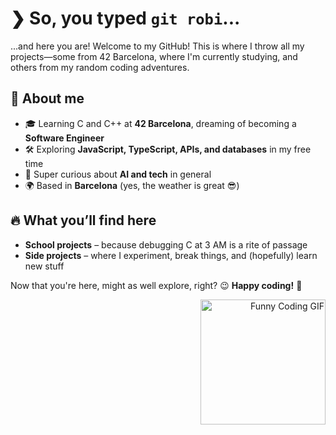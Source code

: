 # ❯ So, you typed `git robi`... 

...and here you are!
Welcome to my GitHub! This is where I throw all my projects—some from 42 Barcelona, where I'm currently studying, and others from my random coding adventures.

## 🌱 About me  
- 🎓 Learning C and C++ at **42 Barcelona**, dreaming of becoming a **Software Engineer**  
- 🛠️ Exploring **JavaScript, TypeScript, APIs, and databases** in my free time  
- 🤖 Super curious about **AI and tech** in general  
- 🌍 Based in **Barcelona** (yes, the weather is great 😎)  

## 🔥 What you’ll find here  
- **School projects** – because debugging C at 3 AM is a rite of passage  
- **Side projects** – where I experiment, break things, and (hopefully) learn new stuff  

Now that you're here, might as well explore, right? 😉 **Happy coding!** 🚀

<p align="right">
  <img src="https://media.giphy.com/media/wwg1suUiTbCY8H8vIA/giphy.gif" alt="Funny Coding GIF" width="200">
</p>


